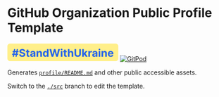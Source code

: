 # GitHub Organization Public Profile Template

[![StandWithUkraine](https://raw.githubusercontent.com/vshymanskyy/StandWithUkraine/main/badges/StandWithUkraine.svg)](https://github.com/vshymanskyy/StandWithUkraine)
[![GitPod](https://img.shields.io/badge/Contribute%20with-Gitpod-908a85?logo=gitpod)](https://gitpod.io/#https://github.com/digitalandyeu/.github-client-org-template/tree/src)

Generates [`profile/README.md`](./profile/README.md) and other public accessible assets.

Switch to the [`./src`](./src) branch to edit the template.
